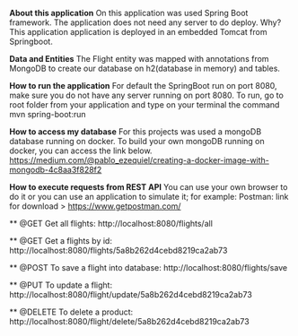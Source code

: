 **About this application**
On this application was used Spring Boot framework. The application does not need any server to do deploy. Why? This application application is deployed in an embedded Tomcat from Springboot.

**Data and Entities**
The Flight entity was mapped with annotations from MongoDB to create our database on h2(database in memory) and tables.

**How to run the application**
For default the SpringBoot run on port 8080, make sure you do not have any server running on port 8080. To run, go to root folder from your application and type on your terminal the command mvn spring-boot:run

**How to access my database**
For this projects was used a mongoDB database running on docker.
To build your own mongoDB running on docker, you can access the link below. https://medium.com/@pablo_ezequiel/creating-a-docker-image-with-mongodb-4c8aa3f828f2

**How to execute requests from REST API**
You can use your own browser to do it or you can use an application to simulate it; for example: Postman: link for download > https://www.getpostman.com/

** @GET Get all flights: http://localhost:8080/flights/all

** @GET Get a flights by id: http://localhost:8080/flights/5a8b262d4cebd8219ca2ab73

** @POST To save a flight into database: http://localhost:8080/flights/save

** @PUT To update a flight: http://localhost:8080/flight/update/5a8b262d4cebd8219ca2ab73

** @DELETE To delete a product: http://localhost:8080/flight/delete/5a8b262d4cebd8219ca2ab73